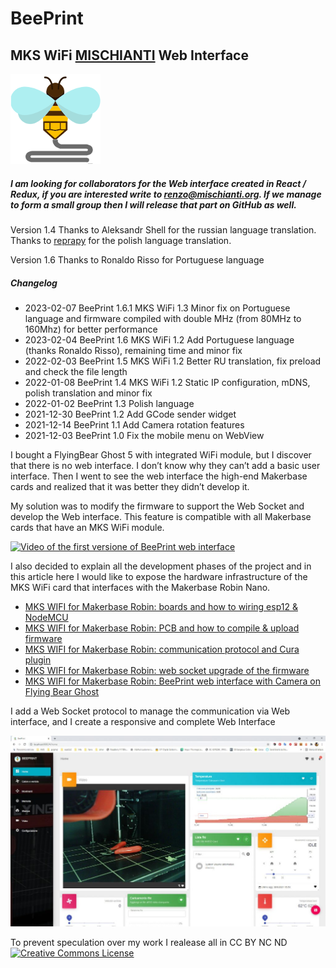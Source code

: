 # BeePrint
## MKS WiFi [MISCHIANTI](www.mischianti.org) Web Interface

![](data/launcher-icon-3x.png?raw=true)


##### I am looking for collaborators for the Web interface created in React / Redux, if you are interested write to renzo@mischianti.org. If we manage to form a small group then I will release that part on GitHub as well.

Version 1.4
Thanks to Aleksandr Shell for the russian language translation.
Thanks to [reprapy](https://reprapy.pl/) for the polish language translation.

Version 1.6
Thanks to Ronaldo Risso for Portuguese language

##### Changelog
 - 2023-02-07 BeePrint 1.6.1 MKS WiFi 1.3 Minor fix on Portuguese language and firmware compiled with double MHz (from 80MHz to 160Mhz) for better performance
 - 2023-02-04 BeePrint 1.6 MKS WiFi 1.2 Add Portuguese language (thanks Ronaldo Risso), remaining time and minor fix
 - 2022-02-03 BeePrint 1.5 MKS WiFi 1.2 Better RU translation, fix preload and check the file length
 - 2022-01-08 BeePrint 1.4 MKS WiFi 1.2 Static IP configuration, mDNS, polish translation and minor fix
 - 2022-01-02 BeePrint 1.3 Polish language
 - 2021-12-30 BeePrint 1.2 Add GCode sender widget
 - 2021-12-14 BeePrint 1.1 Add Camera rotation features 
 - 2021-12-03 BeePrint 1.0 Fix the mobile menu on WebView

I bought a FlyingBear Ghost 5 with integrated WiFi module, but I discover that there is no web interface. I don’t know why they can’t add a basic user interface. Then I went to see the web interface the high-end Makerbase cards and realized that it was better they didn’t develop it.

My solution was to modify the firmware to support the Web Socket and develop the Web interface. This feature is compatible with all Makerbase cards that have an MKS WiFi module.

[![Video of the first versione of BeePrint web interface](https://img.youtube.com/vi/VzX84yEbjKM/hqdefault.jpg)](https://www.youtube.com/watch?v=VzX84yEbjKM)


I also decided to explain all the development phases of the project and in this article here I would like to expose the hardware infrastructure of the MKS WiFi card that interfaces with the Makerbase Robin Nano.

 - [MKS WIFI for Makerbase Robin: boards and how to wiring esp12 & NodeMCU](https://www.mischianti.org/2021/11/17/mks-wifi-for-makerbase-robin-boards-and-how-to-wiring-esp12-nodemcu-1/)
 - [MKS WIFI for Makerbase Robin: PCB and how to compile & upload firmware](https://www.mischianti.org/2021/11/21/mks-wifi-for-makerbase-robin-pcb-and-how-to-compile-upload-firmware-2/)
 - [MKS WIFI for Makerbase Robin: communication protocol and Cura plugin](https://www.mischianti.org/2021/11/24/mks-wifi-for-makerbase-robin-communication-protocol-and-cura-plugin-3/)
 - [MKS WIFI for Makerbase Robin: web socket upgrade of the firmware](https://www.mischianti.org/2021/11/28/mks-wifi-for-makerbase-robin-firmware-upgrade-and-new-web-socket-features-4/)
 - [MKS WIFI for Makerbase Robin: BeePrint web interface with Camera on Flying Bear Ghost](https://www.mischianti.org/2021/12/02/mks-wifi-for-makerbase-robin-beeprint-web-interface-with-camera-on-flying-bear-ghost-5/)

I add a Web Socket protocol to manage the communication via Web interface, and I create a responsive and complete Web Interface

![](resources/MKS-WiFi-BeePrint-interface-of-my-FlyingBear-Ghost-5-1024x619.jpg?raw=true)

To prevent speculation over my work I realease all in CC BY NC ND <a rel="license" href="http://creativecommons.org/licenses/by-nc-nd/3.0/"><img alt="Creative Commons License" style="border-width:0" src="https://i.creativecommons.org/l/by-nc-nd/3.0/88x31.png"></a>
